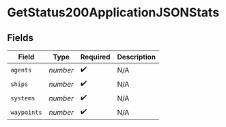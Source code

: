 # GetStatus200ApplicationJSONStats


## Fields

| Field              | Type               | Required           | Description        |
| ------------------ | ------------------ | ------------------ | ------------------ |
| `agents`           | *number*           | :heavy_check_mark: | N/A                |
| `ships`            | *number*           | :heavy_check_mark: | N/A                |
| `systems`          | *number*           | :heavy_check_mark: | N/A                |
| `waypoints`        | *number*           | :heavy_check_mark: | N/A                |